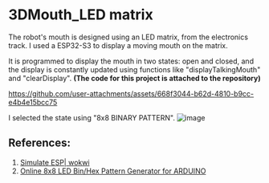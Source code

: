 # 3DMouth_LED matrix
The robot's mouth is designed using an LED matrix, from the electronics track. I used a ESP32-S3 to display a moving mouth on the matrix.

It is programmed to display the mouth in two states: open and closed, and the display is constantly updated using functions like "displayTalkingMouth" and "clearDisplay". **(The code for this project is attached to the repository)**


https://github.com/user-attachments/assets/668f3044-b62d-4810-b9cc-e4b4e15bcc75

I selected the state using "8x8 BINARY PATTERN".
![image](https://github.com/user-attachments/assets/f5cfa5b8-97d5-431e-a1e9-19f15f5cfc0d)

## References:
1. [Simulate ESP| wokwi](https://wokwi.com/esp32)
2. [Online 8x8 LED Bin/Hex Pattern Generator for ARDUINO](https://www.riyas.org/2013/12/online-led-matrix-font-generator-with.html)
